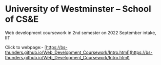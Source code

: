 # University of Westminster – School of CS&E
Web development coursework in 2nd semester on 2022 September intake, IIT

Click to webpage:- [https://bs-thunders.github.io/Web_Development_Coursework/Intro.html](https://bs-thunders.github.io/Web_Development_Coursework/Intro.html)


